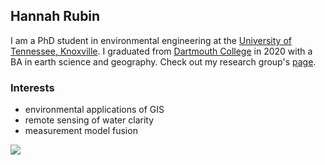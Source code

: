 ## Hannah Rubin
I am a PhD student in environmental engineering at the [University of Tennessee, Knoxville](https://utk.edu/). I graduated from [Dartmouth College](https://home.dartmouth.edu/) in 2020 with a BA in earth science and geography. Check out my research group's [page](http://acs.engr.utk.edu/).

### Interests

* environmental applications of GIS 
* remote sensing of water clarity
* measurement model fusion

![](https://brand.utk.edu/wp-content/uploads/sites/66/2019/02/University-CenteredLogo-RGB.png)

<!--
**HJRubin/HJRubin** is a ✨ _special_ ✨ repository because its `README.md` (this file) appears on your GitHub profile.

Here are some ideas to get you started:

- 🔭 I’m currently working on ...
- 🌱 I’m currently learning ...
- 👯 I’m looking to collaborate on ...
- 🤔 I’m looking for help with ...
- 💬 Ask me about ...
- 📫 How to reach me: ...
- 😄 Pronouns: ...
- ⚡ Fun fact: ...
-->
